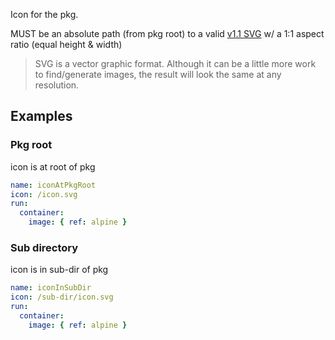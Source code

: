 Icon for the pkg.

MUST be an absolute path (from pkg root) to a valid [v1.1 SVG](https://www.w3.org/TR/SVG11/) w/ a
1:1 aspect ratio (equal height & width)

> SVG is a vector graphic format. Although it can be a little more work
> to find/generate images, the result will look the same at any
> resolution.

## Examples

### Pkg root

icon is at root of pkg

```yaml
name: iconAtPkgRoot
icon: /icon.svg
run:
  container:
    image: { ref: alpine }
```

### Sub directory

icon is in sub-dir of pkg

```yaml
name: iconInSubDir
icon: /sub-dir/icon.svg
run:
  container:
    image: { ref: alpine }
```

